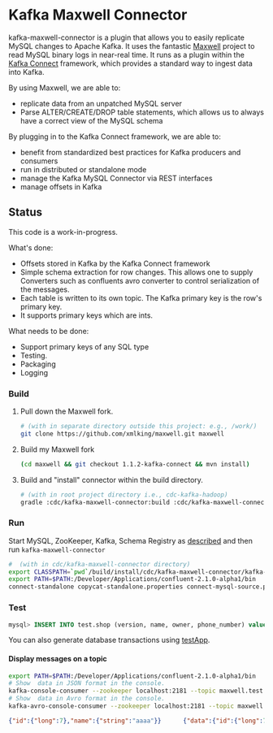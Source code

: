 Kafka Maxwell Connector
=======================

kafka-maxwell-connector is a plugin that allows you to easily replicate MySQL changes to Apache Kafka. It uses the fantastic [Maxwell](https://github.com/zendesk/maxwell) project to read MySQL binary logs in near-real time. It runs as a plugin within the [Kafka Connect](http://kafka.apache.org/documentation.html#connect) framework, which provides a standard way to ingest data into Kafka.

By using Maxwell, we are able to:
- replicate data from an unpatched MySQL server
- Parse ALTER/CREATE/DROP table statements, which allows us to always have a correct view of the MySQL schema

By plugging in to the Kafka Connect framework, we are able to:
- benefit from standardized best practices for Kafka producers and consumers
- run in distributed or standalone mode
- manage the Kafka MySQL Connector via REST interfaces
- manage offsets in Kafka

Status
------
This code is a work-in-progress.

What's done:
* Offsets stored in Kafka by the Kafka Connect framework
* Simple schema extraction for row changes. This allows one to supply Converters such as confluents avro converter to control serialization of the messages.
* Each table is written to its own topic. The Kafka primary key is the row's primary key.
* It supports primary keys which are ints.

What needs to be done:
* Support primary keys of any SQL type
* Testing.
* Packaging
* Logging


### Build

1.  Pull down the Maxwell fork.
    ```bash
    # (with in separate directory outside this project: e.g., /work/)
    git clone https://github.com/xmlking/maxwell.git maxwell
    ```

2.  Build my Maxwell fork
    ```bash
    (cd maxwell && git checkout 1.1.2-kafka-connect && mvn install)
    ```

3.  Build and "install" connector within the build directory.
    ```bash
    # (with in root project directory i.e., cdc-kafka-hadoop)
    gradle :cdc/kafka-maxwell-connector:build :cdc/kafka-maxwell-connector:installDist -x test
    ```

### Run

Start MySQL, ZooKeeper, Kafka, Schema Registry as [described](/storage/kafka/) and then run `kafka-maxwell-connector`

```bash
#  (with in cdc/kafka-maxwell-connector directory)
export CLASSPATH=`pwd`/build/install/cdc/kafka-maxwell-connector/kafka-maxwell-connector-0.1.0-SNAPSHOT.jar:`pwd`/build/install/cdc/kafka-maxwell-connector/lib/*
export PATH=$PATH:/Developer/Applications/confluent-2.1.0-alpha1/bin
connect-standalone copycat-standalone.properties connect-mysql-source.properties
```

### Test

```sql
mysql> INSERT INTO test.shop (version, name, owner, phone_number) values (0, 'aaaa', 'bbbb', '1111111111');
```

You can also generate database transactions using [testApp](/testApp/).

####  Display messages on a topic

```bash
export PATH=$PATH:/Developer/Applications/confluent-2.1.0-alpha1/bin
# Show  data in JSON format in the console.
kafka-console-consumer --zookeeper localhost:2181 --topic maxwell.test.shop --from-beginning --property print.key=true
# Show  data in Avro format in the console.
kafka-avro-console-consumer --zookeeper localhost:2181 --topic maxwell.test.shop --property print.key=true --property schema.registry.url=http://localhost:8081
```

```json
{"id":{"long":7},"name":{"string":"aaaa"}}      {"data":{"id":{"long":7},"version":{"long":0},"name":{"string":"aaaa"},"owner":{"string":"bbbb"},"phone_number":{"string":"1111111111"}},"old":{"id":null,"version":null,"name":null,"owner":null,"phone_number":null},"database":"test","table":"shop","mut_type":"insert","xid":12802,"ts":1461111727}
```
